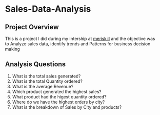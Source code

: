 # Sales-Data-Analysis

## Project Overview
This is a project I did during my intership at [meriskill](https://sites.google.com/view/meriskill/home) and the objective was to Analyze sales data, identify trends and Patterns for business decision making

## Analysis Questions
1. What is the total sales generated?
2. What is the total Quantity ordered?
3. What is the average Revenue?
4. Which product generated the highest sales?
5. What product had the higest quantity ordered?
6. Where do we have the highest orders by city?
7. What is the breakdown of Sales by City and products?
